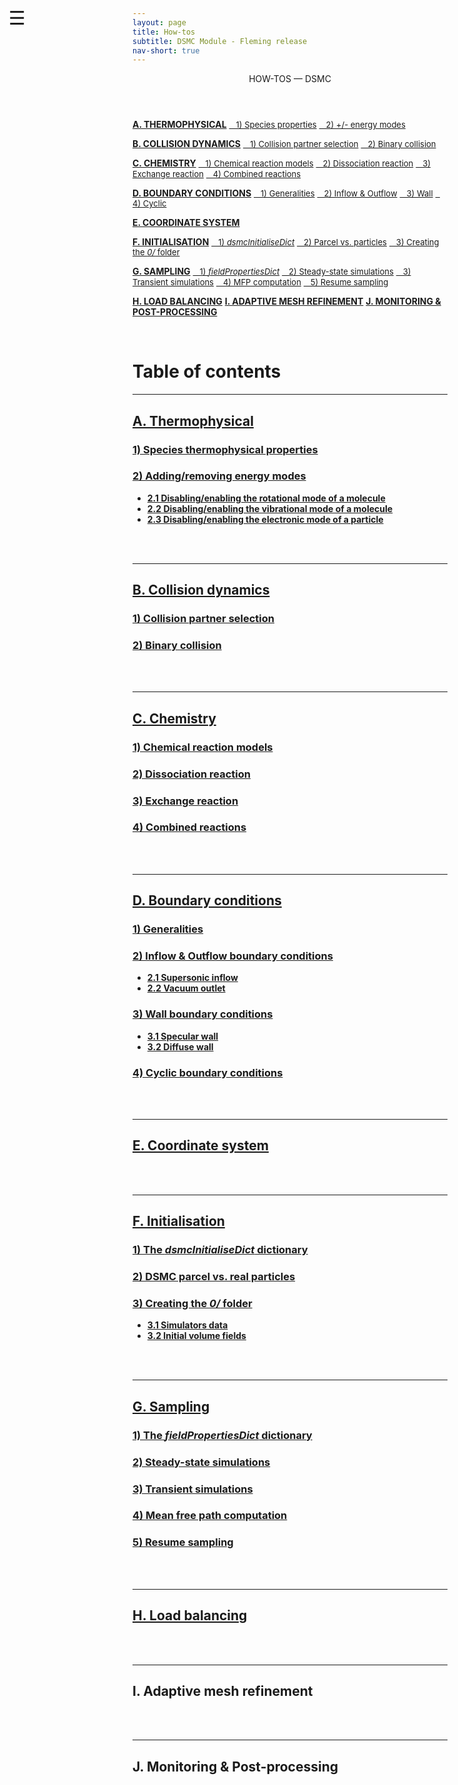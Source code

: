```yaml
---
layout: page
title: How-tos
subtitle: DSMC Module - Fleming release
nav-short: true
---
```


<div id="mySidenav" class="sidenav">
  <a href="javascript:void(0)" class="closebtn" onclick="closeNav()"><i class='fa fa-times'></i></a>
  <header>HOW-TOS — DSMC</header>
  <a href="https://hystrath.github.io/how-tos-dsmc-fleming/how-tos-dsmc-fleming-thermophysical/"><b>A. THERMOPHYSICAL</b></a>
  <a href="https://hystrath.github.io/how-tos-dsmc-fleming/how-tos-dsmc-fleming-thermophysical/#1-species-thermophysical-properties" style="padding-top:4px; padding-bottom:4px"><span style="font-size:13px">&nbsp;&nbsp; 1) Species properties</span></a>
  <a href="https://hystrath.github.io/how-tos-dsmc-fleming/how-tos-dsmc-fleming-thermophysical/#2-addingremoving-energy-modes"  style="padding-top:4px"><span style="font-size:13px">&nbsp;&nbsp; 2) +/- energy modes</span></a>

  <a href="https://hystrath.github.io/how-tos-dsmc-fleming/how-tos-dsmc-fleming-collision-dynamics"><b>B. COLLISION DYNAMICS</b></a>
  <a href="https://hystrath.github.io/how-tos-dsmc-fleming/how-tos-dsmc-fleming-collision-dynamics/#1-collision-partner-selection"  style="padding-top:4px; padding-bottom:4px"><span style="font-size:13px">&nbsp;&nbsp; 1) Collision partner selection</span></a>
  <a href="https://hystrath.github.io/how-tos-dsmc-fleming/how-tos-dsmc-fleming-collision-dynamics/#2-binary-collision"  style="padding-top:4px"><span style="font-size:13px">&nbsp;&nbsp; 2) Binary collision</span></a>

  <a href="https://hystrath.github.io/how-tos-dsmc-fleming/how-tos-dsmc-fleming-chemistry/"><b>C. CHEMISTRY</b></a>
  <a href="https://hystrath.github.io/how-tos-dsmc-fleming/how-tos-dsmc-fleming-chemistry/#1-chemical-reaction-models"  style="padding-top:4px; padding-bottom:4px"><span style="font-size:13px">&nbsp;&nbsp; 1) Chemical reaction models</span></a>
  <a href="https://hystrath.github.io/how-tos-dsmc-fleming/how-tos-dsmc-fleming-chemistry/#2-dissociation-reaction"  style="padding-top:4px; padding-bottom:4px"><span style="font-size:13px">&nbsp;&nbsp; 2) Dissociation reaction</span></a>
  <a href="https://hystrath.github.io/how-tos-dsmc-fleming/how-tos-dsmc-fleming-chemistry/#3-exchange-reaction"  style="padding-top:4px; padding-bottom:4px"><span style="font-size:13px">&nbsp;&nbsp; 3) Exchange reaction</span></a>
  <a href="https://hystrath.github.io/how-tos-dsmc-fleming/how-tos-dsmc-fleming-chemistry/#4-combined-reactions"  style="padding-top:4px"><span style="font-size:13px">&nbsp;&nbsp; 4) Combined reactions</span></a>

  <a href="https://hystrath.github.io/how-tos-dsmc-fleming/how-tos-dsmc-fleming-boundary-conditions"><b>D. BOUNDARY CONDITIONS</b></a>
  <a href="https://hystrath.github.io/how-tos-dsmc-fleming/how-tos-dsmc-fleming-boundary-conditions/#1-generalities"  style="padding-top:4px; padding-bottom:4px"><span style="font-size:13px">&nbsp;&nbsp; 1) Generalities</span></a>
  <a href="https://hystrath.github.io/how-tos-dsmc-fleming/how-tos-dsmc-fleming-boundary-conditions/#2-inflow--outflow-boundary-conditions"  style="padding-top:4px; padding-bottom:4px"><span style="font-size:13px">&nbsp;&nbsp; 2) Inflow & Outflow</span></a>
  <a href="https://hystrath.github.io/how-tos-dsmc-fleming/how-tos-dsmc-fleming-boundary-conditions/#3-wall-boundary-conditions"  style="padding-top:4px; padding-bottom:4px"><span style="font-size:13px">&nbsp;&nbsp; 3) Wall</span></a>
  <a href="https://hystrath.github.io/how-tos-dsmc-fleming/how-tos-dsmc-fleming-boundary-conditions/#4-cyclic-boundary-conditions"  style="padding-top:4px"><span style="font-size:13px">&nbsp;&nbsp; 4) Cyclic</span></a>
  
  <a href="https://hystrath.github.io/how-tos-dsmc-fleming/how-tos-dsmc-fleming-coordinate-system/"><b>E. COORDINATE SYSTEM</b></a>
  
  <a href="https://hystrath.github.io/how-tos-dsmc-fleming/how-tos-dsmc-fleming-initialisation/"><b>F. INITIALISATION</b></a>
  <a href="https://hystrath.github.io/how-tos-dsmc-fleming/how-tos-dsmc-fleming-initialisation/#1-the-dsmcinitialisedict-dictionary"  style="padding-top:4px; padding-bottom:4px"><span style="font-size:13px">&nbsp;&nbsp; 1) <i>dsmcInitialiseDict</i></span></a>
  <a href="https://hystrath.github.io/how-tos-dsmc-fleming/how-tos-dsmc-fleming-initialisation/#2-dsmc-parcel-vs-real-particles"  style="padding-top:4px; padding-bottom:4px"><span style="font-size:13px">&nbsp;&nbsp; 2) Parcel vs. particles</span></a>
  <a href="https://hystrath.github.io/how-tos-dsmc-fleming/how-tos-dsmc-fleming-initialisation/#3-creating-the-0-folder"  style="padding-top:4px"><span style="font-size:13px">&nbsp;&nbsp; 3) Creating the <i>0/</i> folder</span></a>
  
  <a href="https://hystrath.github.io/how-tos-dsmc-fleming/how-tos-dsmc-fleming-sampling/"><b>G. SAMPLING</b></a>
  <a href="https://hystrath.github.io/how-tos-dsmc-fleming/how-tos-dsmc-fleming-sampling/#1-the-fieldpropertiesdict-dictionary"  style="padding-top:4px; padding-bottom:4px"><span style="font-size:13px">&nbsp;&nbsp; 1) <i>fieldPropertiesDict</i></span></a>
  <a href="https://hystrath.github.io/how-tos-dsmc-fleming/how-tos-dsmc-fleming-sampling/#2-steady-state-simulations"  style="padding-top:4px; padding-bottom:4px"><span style="font-size:13px">&nbsp;&nbsp; 2) Steady-state simulations</span></a>
  <a href="https://hystrath.github.io/how-tos-dsmc-fleming/how-tos-dsmc-fleming-sampling/#3-transient-simulations" style="padding-top:4px; padding-bottom:4px"><span style="font-size:13px">&nbsp;&nbsp; 3) Transient simulations</span></a>
  <a href="https://hystrath.github.io/how-tos-dsmc-fleming/how-tos-dsmc-fleming-sampling/#4-mean-free-path-computation"  style="padding-top:4px; padding-bottom:4px"><span style="font-size:13px">&nbsp;&nbsp; 4) MFP computation</span></a>
  <a href="https://hystrath.github.io/how-tos-dsmc-fleming/how-tos-dsmc-fleming-sampling/#5-resume-sampling" style="padding-top:4px"><span style="font-size:13px">&nbsp;&nbsp; 5) Resume sampling</span></a>
  
  <a href="https://hystrath.github.io/how-tos-dsmc-fleming/how-tos-dsmc-fleming-load-balancing/"><b>H. LOAD BALANCING</b></a>
  <a href="https://hystrath.github.io/how-tos-dsmc-fleming/how-tos-dsmc-fleming/#i-adaptive-mesh-refinement"><b>I. ADAPTIVE MESH REFINEMENT</b></a>
  <a href="https://hystrath.github.io/how-tos-dsmc-fleming/how-tos-dsmc-fleming/#j-monitoring--post-processing"><b>J. MONITORING & POST-PROCESSING</b></a>
</div>

<span style="position: fixed;font-size:30px;cursor:pointer; margin:0px; top:60px;left:30px;" onclick="reopenNav()">&#9776;</span>

<script>
function openNav() {
  document.getElementById("mySidenav").style.width = "225px";
  document.getElementById("mySidenav").style.transition = "0s";
}

function closeNav() {
  document.getElementById("mySidenav").style.width = "0px";
}

function reopenNav() {
  document.getElementById("mySidenav").style.width = "225px";
  document.getElementById("mySidenav").style.transition = "0.5s";
}

openNav()
</script>

&nbsp;  

# Table of contents

---  
## [A. Thermophysical](https://hystrath.github.io/how-tos-dsmc-fleming/how-tos-dsmc-fleming-thermophysical/)
### [1) Species thermophysical properties](https://hystrath.github.io/how-tos-dsmc-fleming/how-tos-dsmc-fleming-thermophysical/#1-species-thermophysical-properties)
### [2) Adding/removing energy modes](https://hystrath.github.io/how-tos-dsmc-fleming/how-tos-dsmc-fleming-thermophysical/#2-addingremoving-energy-modes)
+ **[2.1 Disabling/enabling the rotational mode of a molecule](https://hystrath.github.io/how-tos-dsmc-fleming/how-tos-dsmc-fleming-thermophysical/#21-disablingenabling-the-rotational-mode-of-a-molecule)**  
+ **[2.2 Disabling/enabling the vibrational mode of a molecule](https://hystrath.github.io/how-tos-dsmc-fleming/how-tos-dsmc-fleming-thermophysical/#22-disablingenabling-the-vibrational-mode-of-a-molecule)**  
+ **[2.3 Disabling/enabling the electronic mode of a particle](https://hystrath.github.io/how-tos-dsmc-fleming/how-tos-dsmc-fleming-thermophysical/#23-disablingenabling-the-electronic-mode-of-a-particle)** 


<div class="paragraph"><p><br>
<br></p></div>

---  
## [B. Collision dynamics](https://hystrath.github.io/how-tos-dsmc-fleming/how-tos-dsmc-fleming-collision-dynamics)
### [1) Collision partner selection](https://hystrath.github.io/how-tos-dsmc-fleming/how-tos-dsmc-fleming-collision-dynamics/#1-collision-partner-selection)
### [2) Binary collision](https://hystrath.github.io/how-tos-dsmc-fleming/how-tos-dsmc-fleming-collision-dynamics/#2-binary-collision)

<div class="paragraph"><p><br>
<br></p></div>

---  
## [C. Chemistry](https://hystrath.github.io/how-tos-dsmc-fleming/how-tos-dsmc-fleming-chemistry/)
### [1) Chemical reaction models](https://hystrath.github.io/how-tos-dsmc-fleming/how-tos-dsmc-fleming-chemistry/#1-chemical-reaction-models)
### [2) Dissociation reaction](https://hystrath.github.io/how-tos-dsmc-fleming/how-tos-dsmc-fleming-chemistry/#2-dissociation-reaction)
### [3) Exchange reaction](https://hystrath.github.io/how-tos-dsmc-fleming/how-tos-dsmc-fleming-chemistry/#3-exchange-reaction)
### [4) Combined reactions](https://hystrath.github.io/how-tos-dsmc-fleming/how-tos-dsmc-fleming-chemistry/#4-combined-reactions)

<div class="paragraph"><p><br>
<br></p></div>

--- 
## [D. Boundary conditions](https://hystrath.github.io/how-tos-dsmc-fleming/how-tos-dsmc-fleming-boundary-conditions)     
### [1) Generalities](https://hystrath.github.io/how-tos-dsmc-fleming/how-tos-dsmc-fleming-boundary-conditions/#1-generalities) 
### [2) Inflow & Outflow boundary conditions](https://hystrath.github.io/how-tos-dsmc-fleming/how-tos-dsmc-fleming-boundary-conditions/#2-inflow--outflow-boundary-conditions) 
+ **[2.1 Supersonic inflow](https://hystrath.github.io/how-tos-dsmc-fleming/how-tos-dsmc-fleming-boundary-conditions/#21-supersonic-inflow)**  
+ **[2.2 Vacuum outlet](https://hystrath.github.io/how-tos-dsmc-fleming/how-tos-dsmc-fleming-boundary-conditions/#22-vacuum-outlet)**  

### [3) Wall boundary conditions](https://hystrath.github.io/how-tos-dsmc-fleming/how-tos-dsmc-fleming-boundary-conditions/#3-wall-boundary-conditions)  
+ **[3.1 Specular wall](https://hystrath.github.io/how-tos-dsmc-fleming/how-tos-dsmc-fleming-boundary-conditions/#31-specular-wall)**  
+ **[3.2 Diffuse wall](https://hystrath.github.io/how-tos-dsmc-fleming/how-tos-dsmc-fleming-boundary-conditions/#32-diffuse-wall)**  

### [4) Cyclic boundary conditions](https://hystrath.github.io/how-tos-dsmc-fleming/how-tos-dsmc-fleming-boundary-conditions/#4-cyclic-boundary-conditions) 

<div class="paragraph"><p><br>
<br></p></div>

---  
## [E. Coordinate system](https://hystrath.github.io/how-tos-dsmc-fleming/how-tos-dsmc-fleming-coordinate-system/)

<div class="paragraph"><p><br>
<br></p></div>

---  
## [F. Initialisation](https://hystrath.github.io/how-tos-dsmc-fleming/how-tos-dsmc-fleming-initialisation/)
### [1) The _dsmcInitialiseDict_ dictionary](https://hystrath.github.io/how-tos-dsmc-fleming/how-tos-dsmc-fleming-initialisation/#1-the-dsmcinitialisedict-dictionary) 
### [2) DSMC parcel vs. real particles](https://hystrath.github.io/how-tos-dsmc-fleming/how-tos-dsmc-fleming-initialisation/#2-dsmc-parcel-vs-real-particles) 
### [3) Creating the _0/_ folder](https://hystrath.github.io/how-tos-dsmc-fleming/how-tos-dsmc-fleming-initialisation/#3-creating-the-0-folder)  
+ **[3.1 Simulators data](https://hystrath.github.io/how-tos-dsmc-fleming/how-tos-dsmc-fleming-initialisation/#31-simulators-data)**  
+ **[3.2 Initial volume fields](https://hystrath.github.io/how-tos-dsmc-fleming/how-tos-dsmc-fleming-initialisation/#32-initial-volume-fields)**

<div class="paragraph"><p><br>
<br></p></div>

---  
## [G. Sampling](https://hystrath.github.io/how-tos-dsmc-fleming/how-tos-dsmc-fleming-sampling/)
### [1) The _fieldPropertiesDict_ dictionary](https://hystrath.github.io/how-tos-dsmc-fleming/how-tos-dsmc-fleming-sampling/#1-the-fieldpropertiesdict-dictionary) 
### [2) Steady-state simulations](https://hystrath.github.io/how-tos-dsmc-fleming/how-tos-dsmc-fleming-sampling/#2-steady-state-simulations)  
### [3) Transient simulations](https://hystrath.github.io/how-tos-dsmc-fleming/how-tos-dsmc-fleming-sampling/#3-transient-simulations)  
### [4) Mean free path computation](https://hystrath.github.io/how-tos-dsmc-fleming/how-tos-dsmc-fleming-sampling/#4-mean-free-path-computation)  
### [5) Resume sampling](https://hystrath.github.io/how-tos-dsmc-fleming/how-tos-dsmc-fleming-sampling/#5-resume-sampling)  

<div class="paragraph"><p><br>
<br></p></div>

---  
## [H. Load balancing](https://hystrath.github.io/how-tos-dsmc-fleming/how-tos-dsmc-fleming-load-balancing/)


<div class="paragraph"><p><br>
<br></p></div>

---  
## I. Adaptive mesh refinement


<div class="paragraph"><p><br>
<br></p></div>

---  
## J. Monitoring & Post-processing

<div class="paragraph"><p><br>
<br></p></div>

